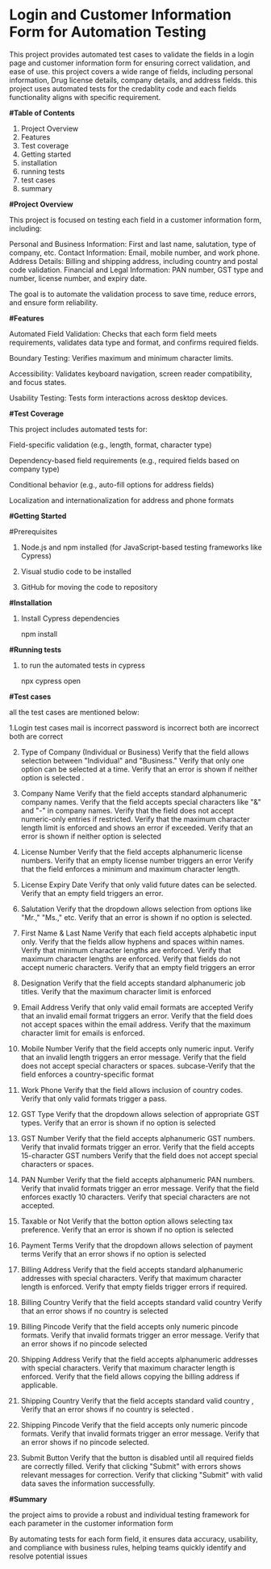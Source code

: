 # Login and Customer Information Form for Automation Testing
This project provides automated test cases to validate the fields in a login page and customer information form for ensuring correct validation, and ease of use.
this project covers a wide range of fields, including personal information, Drug license details, company details, and address fields.
this project uses automated tests for the credablity code and each fields functionality aligns with specific requirement.

**#Table of Contents**

1. Project Overview
2. Features
3. Test coverage
4. Getting started
5. installation
6. running tests
7. test cases
8. summary

**#Project Overview**

This project is focused on testing each field in a customer information form, including:

Personal and Business Information: First and last name, salutation, type of company, etc.
Contact Information: Email, mobile number, and work phone.
Address Details: Billing and shipping address, including country and postal code validation.
Financial and Legal Information: PAN number, GST type and number, license number, and expiry date.

The goal is to automate the validation process to save time, reduce errors, and ensure form reliability.   

**#Features**

Automated Field Validation: Checks that each form field meets requirements, validates data type and format, and confirms required fields.

Boundary Testing: Verifies maximum and minimum character limits.

Accessibility: Validates keyboard navigation, screen reader compatibility, and focus states.

Usability Testing: Tests form interactions across desktop devices.

**#Test Coverage**

This project includes automated tests for:

Field-specific validation (e.g., length, format, character type)

Dependency-based field requirements (e.g., required fields based on company type)

Conditional behavior (e.g., auto-fill options for address fields)

Localization and internationalization for address and phone formats

**#Getting Started**

#Prerequisites

1. Node.js and npm installed (for JavaScript-based testing frameworks like Cypress)

2. Visual studio code to be installed

3. GitHub for moving the code to repository

**#Installation**

1. Install Cypress dependencies

   npm install

**#Running tests**

1. to run the automated tests in cypress

   npx cypress open

**#Test cases**

all the test cases are mentioned below:

1.Login test cases
mail is incorrect
password is incorrect
both are incorrect
both are correct

2. Type of Company (Individual or Business)
Verify that the field allows selection between "Individual" and "Business."
Verify that only one option can be selected at a time.
Verify that an error is shown if neither option is selected .

3. Company Name
Verify that the field accepts standard alphanumeric company names.
Verify that the field accepts special characters like "&" and "-" in company names.
Verify that the field does not accept numeric-only entries if restricted.
Verify that the maximum character length limit is enforced and shows an error if exceeded.
Verify that an error is shown if neither option is selected

4. License Number
Verify that the field accepts alphanumeric license numbers.
Verify that an empty license number triggers an error
Verify that the field enforces a minimum and maximum character length.

5. License Expiry Date
Verify that only valid future dates can be selected.
Verify that an empty field triggers an error.

6. Salutation
Verify that the dropdown allows selection from options like "Mr.," "Ms.," etc.
Verify that an error is shown if no option is selected.

7. First Name & Last Name
Verify that each field accepts alphabetic input only.
Verify that the fields allow hyphens and spaces within names.
Verify that minimum character lengths are enforced.
Verify that maximum character lengths are enforced.
Verify that fields do not accept numeric characters.
Verify that an empty field triggers an error 

8. Designation
Verify that the field accepts standard alphanumeric job titles.
Verify that the maximum character limit is enforced 

9. Email Address
Verify that only valid email formats are accepted
Verify that an invalid email format triggers an error.
Verify that the field does not accept spaces within the email address.
Verify that the maximum character limit for emails is enforced.

10. Mobile Number
Verify that the field accepts only numeric input.
Verify that an invalid length triggers an error message.
Verify that the field does not accept special characters or spaces.
subcase-Verify that the field enforces a country-specific format

11. Work Phone
Verify that the field allows inclusion of country codes.
Verify that only valid formats trigger a pass.

12. GST Type
Verify that the dropdown allows selection of appropriate GST types.
Verify that an error is shown if no option is selected

13. GST Number
Verify that the field accepts alphanumeric GST numbers.
Verify that invalid formats trigger an error.
Verify that the field accepts 15-character GST numbers
Verify that the field does not accept special characters or spaces.

14. PAN Number
Verify that the field accepts alphanumeric PAN numbers.
Verify that invalid formats trigger an error message.
Verify that the field enforces exactly 10 characters.
Verify that special characters are not accepted.

15. Taxable or Not
Verify that the botton option allows selecting tax preference.
Verify that an error is shown if no option is selected 

16. Payment Terms
Verify that the dropdown allows selection of payment terms 
Verify that an error shows if no option is selected 

17. Billing Address
Verify that the field accepts standard alphanumeric addresses with special characters.
Verify that maximum character length is enforced.
Verify that empty fields trigger errors if required.

18. Billing Country
Verify that the field accepts standard valid country
Verify that an error shows if no country is selected 

19. Billing Pincode
Verify that the field accepts only numeric pincode formats.
Verify that invalid formats trigger an error message.
Verify that an error shows if no pincode selected

20. Shipping Address
Verify that the field accepts alphanumeric addresses with special characters.
Verify that maximum character length is enforced.
Verify that the field allows copying the billing address if applicable.

21. Shipping Country
Verify that the field accepts standard valid country ,
Verify that an error shows if no country is selected .

22. Shipping Pincode
Verify that the field accepts only numeric pincode formats.
Verify that invalid formats trigger an error message.
Verify that an error shows if no pincode selected.

23. Submit Button
Verify that the button is disabled until all required fields are correctly filled.
Verify that clicking "Submit" with errors shows relevant messages for correction.
Verify that clicking "Submit" with valid data saves the information successfully.

**#Summary**

the project aims to provide a robust and individual testing framework for each parameter in the customer information form

By automating tests for each form field, it ensures data accuracy, usability, 
and compliance with business rules, helping teams quickly identify and resolve potential issues
